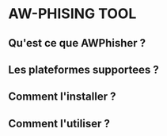 
# AW-PHISING TOOL

## Qu'est ce que AWPhisher ?

## Les plateformes supportees ?

## Comment l'installer ?

## Comment l'utiliser ?